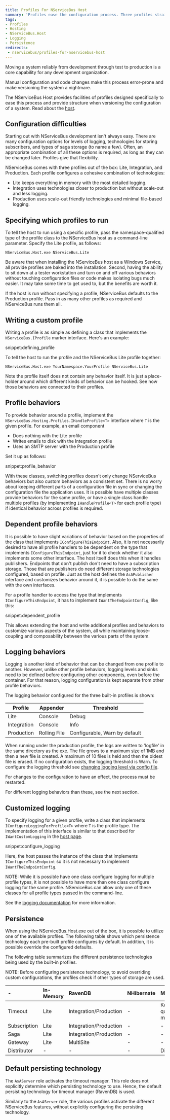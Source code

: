 ```yaml
---
title: Profiles For NServiceBus Host
summary: 'Profiles ease the configuration process. Three profiles straight from the box: Lite, Integration, and Production.'
tags:
- Profiles
- Hosting
- NServiceBus.Host
- Logging
- Persistence
redirects:
 - nservicebus/profiles-for-nservicebus-host
---
```


Moving a system reliably from development through test to production is a core capability for any development organization.

Manual configuration and code changes make this process error-prone and make versioning the system a nightmare.

The NServiceBus Host provides facilities of profiles designed specifically to ease this process and provide structure when versioning the configuration of a system. Read about the [host](/nservicebus/hosting/nservicebus-host/).


## Configuration difficulties

Starting out with NServiceBus development isn't always easy. There are many configuration options for levels of logging, technologies for storing subscribers, and types of saga storage (to name a few). Often, an appropriate combination of all these options is required, as long as they can be changed later. Profiles give that flexibility.

NServiceBus comes with three profiles out of the box: Lite, Integration, and Production. Each profile configures a cohesive combination of technologies:

 * Lite keeps everything in memory with the most detailed logging.
 * Integration uses technologies closer to production but without scale-out and less logging.
 * Production uses scale-out friendly technologies and minimal file-based logging.


## Specifying which profiles to run

To tell the host to run using a specific profile, pass the namespace-qualified type of the profile class to the NServiceBus host as a command-line parameter. Specify the Lite profile, as follows:

```dos
NServiceBus.Host.exe NServiceBus.Lite
```

Be aware that when installing the NServiceBus host as a Windows Service, all provide profiles are baked into the installation. Second, having the ability to sit down at a tester workstation and turn on and off various behaviors without touching configuration files or code makes isolating bugs much easier. It may take some time to get used to, but the benefits are worth it.

If the host is run without specifying a profile, NServiceBus defaults to the Production profile. Pass in as many other profiles as required and NServiceBus runs them all.


## Writing a custom profile

Writing a profile is as simple as defining a class that implements the `NServiceBus.IProfile` marker interface. Here's an example:

snippet:defining_profile

To tell the host to run the profile and the NServiceBus Lite profile together:

```dos
NServiceBus.Host.exe YourNamespace.YourProfile NServiceBus.Lite
```

Note the profile itself does not contain any behavior itself. It is just a place-holder around which different kinds of behavior can be hooked. See how those behaviors are connected to their profiles.


## Profile behaviors

To provide behavior around a profile, implement the `NServiceBus.Hosting.Profiles.IHandleProfile<T>` interface where `T` is the given profile.
For example, an email component

 * Does nothing with the Lite profile
 * Writes emails to disk with the Integration profile
 * Uses an SMTP server with the Production profile

Set it up as follows:

snippet:profile_behavior

With these classes, switching profiles doesn't only change NServiceBus behaviors but also custom behaviors as a consistent set. There is no worry about keeping different parts of a configuration file in sync or changing the configuration file the application uses. It is possible have multiple classes provide behaviors for the same profile, or have a single class handle multiple profiles (by implementing `IHandleProfile<T>` for each profile type) if identical behavior across profiles is required.


## Dependent profile behaviors

It is possible to have slight variations of behavior based on the properties of the class that implements `IConfigureThisEndpoint`. Also, it is not necessarily desired to have all profile handlers to be dependent on the type that implements `IConfigureThisEndpoint`, just for it to check whether it also implements some other interface. The host itself does this when it handles publishers. Endpoints that don't publish don't need to have a subscription storage. Those that are publishers do need different storage technologies configured, based on profile. Just as the host defines the `AsAPublisher` interface and customizes behavior around it, it is possible to do the same with the own interfaces.

For a profile handler to access the type that implements `IConfigureThisEndpoint`, it has to implement `IWantTheEndpointConfig`, like this:

snippet:dependent_profile

This allows extending the host and write additional profiles and behaviors to customize various aspects of the system, all while maintaining loose-coupling and composability between the various parts of the system.


## Logging behaviors

Logging is another kind of behavior that can be changed from one profile to another. However, unlike other profile behaviors, logging levels and sinks need to be defined before configuring other components, even before the container. For that reason, logging configuration is kept separate from other profile behaviors.

The logging behavior configured for the three built-in profiles is shown:

| Profile     | Appender     | Threshold 
|-------------|--------------|-----
| Lite        | Console      | Debug
| Integration | Console      | Info
| Production  | Rolling File | Configurable, Warn by default

When running under the production profile, the logs are written to 'logfile' in the same directory as the exe. The file grows to a maximum size of 1MB and then a new file is created. A maximum of 10 files is held and then the oldest file is erased. If no configuration exists, the logging threshold is Warn. To configure the logging threshold see [changing logging level via config file](/nservicebus/logging/#logging-levels-changing-the-logging-level-via-app-config).

For changes to the configuration to have an effect, the process must be restarted.

For different logging behaviors than these, see the next section.


## Customized logging

To specify logging for a given profile, write a class that implements `IConfigureLoggingForProfile<T>` where `T` is the profile type. The implementation of this interface is similar to that described for `IWantCustomLogging` in the [host page](/nservicebus/hosting/nservicebus-host/).

snippet:configure_logging

Here, the host passes the instance of the class that implements `IConfigureThisEndpoint` so it is not necessary to implement `IWantTheEndpointConfig`.

NOTE: While it is possible have one class configure logging for multiple profile types, it is not possible to have more than one class configure logging for the same profile. NServiceBus can allow only one of these classes for all profile types passed in the command-line.

See the [logging documentation](/nservicebus/logging/) for more information.


## Persistence

When using the NServiceBus.Host.exe out of the box, it is possible to utilize one of the available profiles. The following table shows which persistence technology each pre-built profile configures by default. In addition, it is possible override the configured defaults.

The following table summarizes the different persistence technologies being used by the built-in profiles.

NOTE: Before configuring persistence technology, to avoid overriding custom configurations, the profiles check if other types of storage are used.

|-                                |In-Memory|RavenDB			   |NHibernate   |MSMQ                         |
|:--------------------------------|:--------|:---------------------|:------------|:----------------------------|                                        
|  Timeout                        |Lite     |Integration/Production|-            |Keeps a queue for management |
|  Subscription                   |Lite     |Integration/Production|-            |-                            |
|  Saga                           |Lite     |Integration/Production|-            |-    				           |
|  Gateway                        |Lite     |MultiSite             |-            |-     					   |
|  Distributor                    |- 	    |-                     |-            |Distributor				   |


## Default persisting technology

The `AsAServer` role activates the timeout manager. This role does not explicitly determine which persisting technology to use. Hence, the default persisting technology for timeout manager (RavenDB) is used.

Similarly to the `AsAServer` role, the various profiles activate the different NServiceBus features, without explicitly configuring the persisting technology.
